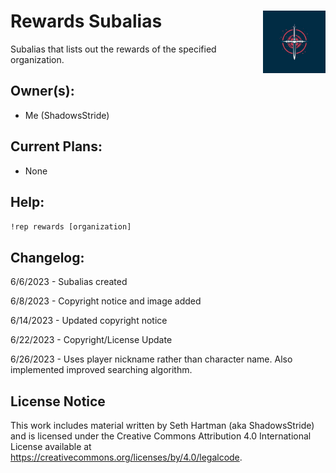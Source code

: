 <h1>Rewards Subalias<img align="right" src="../image.png" width="100px"></h1>

Subalias that lists out the rewards of the specified organization.

## Owner(s):
- Me (ShadowsStride)

## Current Plans:
- None

## Help:
`!rep rewards [organization]` 

## Changelog:
6/6/2023 - Subalias created

6/8/2023 - Copyright notice and image added

6/14/2023 - Updated copyright notice

6/22/2023 - Copyright/License Update

6/26/2023 - Uses player nickname rather than character name. Also implemented improved searching algorithm.

## License Notice

This work includes material written by Seth Hartman (aka ShadowsStride) and is licensed under the Creative Commons Attribution 4.0 International License available at https://creativecommons.org/licenses/by/4.0/legalcode.